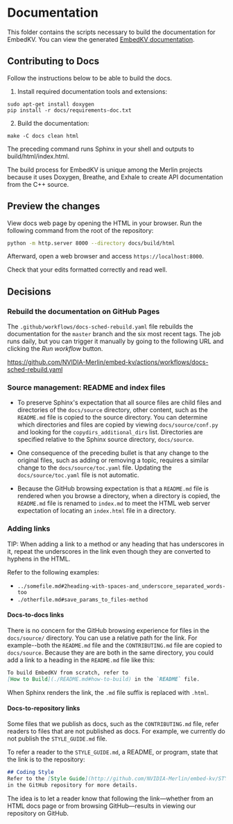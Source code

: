# Documentation

This folder contains the scripts necessary to build the documentation for EmbedKV.
You can view the generated [EmbedKV documentation](https://nvidia-merlin.github.io/embed-kv/master/README.html).

## Contributing to Docs

Follow the instructions below to be able to build the docs.

1. Install required documentation tools and extensions:

```shell
sudo apt-get install doxygen
pip install -r docs/requirements-doc.txt
```

2. Build the documentation:

`make -C docs clean html`

The preceding command runs Sphinx in your shell and outputs to build/html/index.html.

The build process for EmbedKV is unique among the Merlin projects because it
uses Doxygen, Breathe, and Exhale to create API documentation from the C++ source.

## Preview the changes

View docs web page by opening the HTML in your browser.
Run the following command from the root of the repository:

```bash
python -m http.server 8000 --directory docs/build/html
```

Afterward, open a web browser and access `https://localhost:8000`.

Check that your edits formatted correctly and read well.

## Decisions

### Rebuild the documentation on GitHub Pages

The `.github/workflows/docs-sched-rebuild.yaml` file rebuilds the documentation
for the `master` branch and the six most recent tags.  The job runs daily,
but you can trigger it manually by going to the following URL and clicking
the *Run workflow* button.

<https://github.com/NVIDIA-Merlin/embed-kv/actions/workflows/docs-sched-rebuild.yaml>

### Source management: README and index files

* To preserve Sphinx's expectation that all source files are child files and directories
  of the `docs/source` directory, other content, such as the `README.md` file is
  copied to the source directory. You can determine which directories and files are copied by
  viewing `docs/source/conf.py` and looking for the `copydirs_additional_dirs` list.
  Directories are specified relative to the Sphinx source directory, `docs/source`.

* One consequence of the preceding bullet is that any change to the original files,
  such as adding or removing a topic, requires a similar change to the `docs/source/toc.yaml`
  file.  Updating the `docs/source/toc.yaml` file is not automatic.

* Because the GitHub browsing expectation is that a `README.md` file is rendered when you
  browse a directory, when a directory is copied, the `README.md` file is renamed to
  `index.md` to meet the HTML web server expectation of locating an `index.html` file
  in a directory.

### Adding links

TIP: When adding a link to a method or any heading that has underscores in it, repeat
the underscores in the link even though they are converted to hyphens in the HTML.

Refer to the following examples:

* `../somefile.md#2heading-with-spaces-and_underscore_separated_words-too`
* `./otherfile.md#save_params_to_files-method`

#### Docs-to-docs links

There is no concern for the GitHub browsing experience for files in the `docs/source/` directory.
You can use a relative path for the link.  For example--both the `README.md` file and the
`CONTRIBUTING.md` file are copied to `docs/source`. Because they are are both in the same
directory, you could add a link to a heading in the `README.md` file like this:

```markdown
To build EmbedKV from scratch, refer to
[How to Build](./README.md#how-to-build) in the `README` file.
```

When Sphinx renders the link, the `.md` file suffix is replaced with `.html`.

#### Docs-to-repository links

Some files that we publish as docs, such as the `CONTRIBUTING.md` file, refer readers to files
that are not published as docs. For example, we currently do not publish the `STYLE_GUIDE.md`
file.

To refer a reader to the `STYLE_GUIDE.md`, a README, or program, state that the link is to
the repository:

```markdown
## Coding Style
Refer to the [Style Guide](http://github.com/NVIDIA-Merlin/embed-kv/STYLE_GUIDE.md)
in the GitHub repository for more details.
```

The idea is to let a reader know that following the link&mdash;whether from an HTML docs page or
from browsing GitHub&mdash;results in viewing our repository on GitHub.


